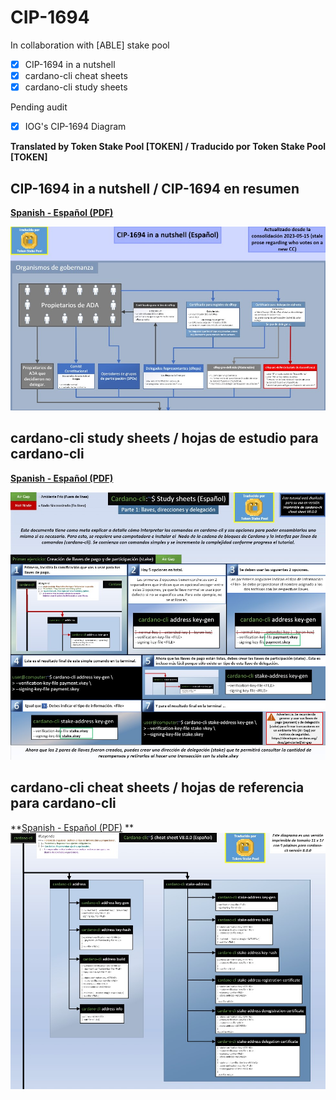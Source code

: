 # CIP-1694

In collaboration with [ABLE] stake pool

- [x] CIP-1694 in a nutshell
- [x] cardano-cli cheat sheets
- [x] cardano-cli study sheets

Pending audit
- [x] IOG's CIP-1694 Diagram

**Translated by Token Stake Pool [TOKEN] / Traducido por Token Stake Pool [TOKEN]**
## CIP-1694 in a nutshell / CIP-1694 en resumen
**[Spanish - Español (PDF)](https://github.com/tokenstakepool/CIP-1694/blob/main/CIP-1694%20in%20a%20Nutshell%20(2023-05-15%20Español).pdf)**


![CIP1694-in-a-nutshell](cip1694-nutshell.jpg)

## cardano-cli study sheets / hojas de estudio para cardano-cli
**[Spanish - Español (PDF)](https://github.com/tokenstakepool/CIP-1694/blob/main/Cardano-cli%20Study%20sheet%20(Español).pdf)**

![cardano-cli study sheets](cardano-cli-study-sheets.jpg)

## cardano-cli cheat sheets / hojas de referencia para cardano-cli
**[Spanish - Español (PDF)](https://github.com/tokenstakepool/CIP-1694/blob/main/Cardano-cli%20cheat%20sheet%20Español.pdf)
**
![cardano-cli cheat sheets](cardano-cli-cheat-sheet.jpg)



